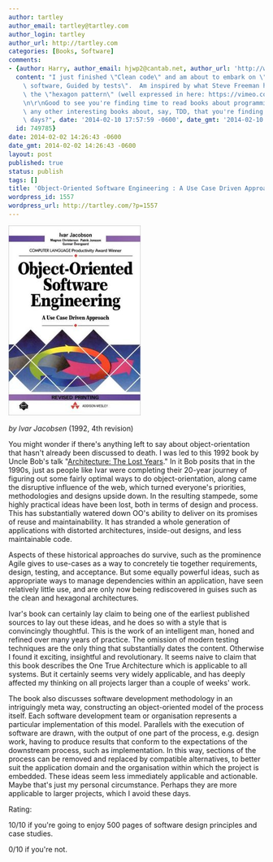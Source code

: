 ```yaml
---
author: tartley
author_email: tartley@tartley.com
author_login: tartley
author_url: http://tartley.com
categories: [Books, Software]
comments:
- {author: Harry, author_email: hjwp2@cantab.net, author_url: 'http://www.obeythetestinggoat.com',
  content: "I just finished \"Clean code\" and am about to embark on \"Growing OO\
    \ software, Guided by tests\".  Am inspired by what Steve Freeman has to say about\
    \ the \"hexagon pattern\" (well expressed in here: https://vimeo.com/83960706)\r\
    \n\r\nGood to see you're finding time to read books about programming!  Are there\
    \ any other interesting books about, say, TDD, that you're finding time for these\
    \ days?", date: '2014-02-10 17:57:59 -0600', date_gmt: '2014-02-10 17:57:59 -0600',
  id: 749785}
date: 2014-02-02 14:26:43 -0600
date_gmt: 2014-02-02 14:26:43 -0600
layout: post
published: true
status: publish
tags: []
title: 'Object-Oriented Software Engineering : A Use Case Driven Approach'
wordpress_id: 1557
wordpress_url: http://tartley.com/?p=1557
---
```


![object-oriented-sofware-engineering](/assets/2014/02/object-oriented-sofware-engineering.jpg)

*by Ivar Jacobsen* (1992, 4th revision)

You might wonder if there's anything left to say about
object-orientation that hasn't already been discussed to death. I was
led to this 1992 book by Uncle Bob's talk "[Architecture: The Lost
Years](http://www.youtube.com/watch?v=WpkDN78P884)." In it Bob posits
that in the 1990s, just as people like Ivar were completing their
20-year journey of figuring out some fairly optimal ways to do
object-orientation, along came the disruptive influence of the web,
which turned everyone's priorities, methodologies and designs upside
down. In the resulting stampede, some highly practical ideas have been
lost, both in terms of design and process. This has substantially
watered down OO's ability to deliver on its promises of reuse and
maintainability. It has stranded a whole generation of applications with
distorted architectures, inside-out designs, and less maintainable code.

Aspects of these historical approaches do survive, such as the
prominence Agile gives to use-cases as a way to concretely tie together
requirements, design, testing, and acceptance. But some equally powerful
ideas, such as appropriate ways to manage dependencies within an
application, have seen relatively little use, and are only now being
rediscovered in guises such as the clean and hexagonal architectures.

Ivar's book can certainly lay claim to being one of the earliest
published sources to lay out these ideas, and he does so with a style
that is convincingly thoughtful. This is the work of an intelligent man,
honed and refined over many years of practice. The omission of modern
testing techniques are the only thing that substantially dates the
content. Otherwise I found it exciting, insightful and revolutionary. It
seems naive to claim that this book describes the One True Architecture
which is applicable to all systems. But it certainly seems very widely
applicable, and has deeply affected my thinking on all projects larger
than a couple of weeks' work.

The book also discusses software development methodology in an
intriguingly meta way, constructing an object-oriented model of the
process itself. Each software development team or organisation
represents a particular implementation of this model. Parallels with the
execution of software are drawn, with the output of one part of the
process, e.g. design work, having to produce results that conform to the
expectations of the downstream process, such as implementation. In this
way, sections of the process can be removed and replaced by compatible
alternatives, to better suit the application domain and the organisation
within which the project is embedded. These ideas seem less immediately
applicable and actionable. Maybe that's just my personal circumstance.
Perhaps they are more applicable to larger projects, which I avoid these
days.

Rating:

10/10 if you're going to enjoy 500 pages of software design principles
and case studies.

0/10 if you're not.
